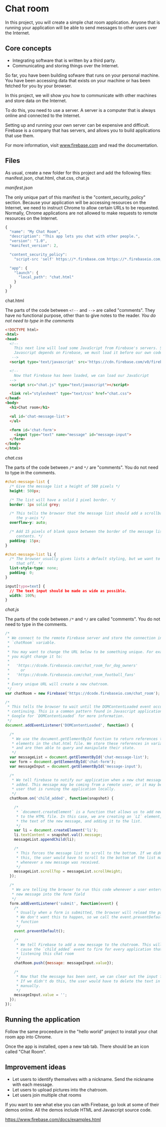 # Chat room

In this project, you will create a simple chat room application. Anyone that is running your application will be able to
send messages to other users over the Internet.

## Core concepts

  * Integrating software that is written by a third party.
  * Communicating and storing things over the Internet.

So far, you have been building sofware that runs on your personal machine. You have been accessing data that exists
on your machine or has been fetched for you by your browser.

In this project, we will show you how to communicate with other machines and store data on the Internet.

To do this, you need to use a server. A server is a computer that is always online and connected to the Internet.

Setting up and running your own server can be expensive and difficult. Firebase is a company that has servers, and allows
you to build applications that use them.

For more information, visit www.firebase.com and read the documentation.

## Files

As usual, create a new folder for this project and add the following files: manifest.json, chat.html, chat.css, chat.js

*manifest.json*

The only unique part of this manifest is the "content_security_policy" section. Because your application will be accessing
resources on the Internet, we need to instruct Chrome to allow certain URLs to be requested. Normally, Chrome applications
are not allowed to make requests to remote resources on the Internet.

~~~ javascript
{
  "name": "My Chat Room",
  "description": "This app lets you chat with other people.",
  "version": "1.0",
  "manifest_version": 2,

  "content_security_policy":
    "script-src 'self' https://*.firebase.com https://*.firebaseio.com; object-src 'self'",

  "app": {
    "launch": {
      "local_path": "chat.html"
    }
  }
}
~~~

chat.html

The parts of the code between `<!--` and `-->` are called "comments". They have
no functional purpose, other than to give notes to the reader. *You do not need
to type in the comments*

~~~ html
<!DOCTYPE html>
<html>
<head>
  <!--
    This next line will load some JavaScript from Firebase's servers. Since our
    Javascript depends on Firebase, we must load it before our own code.
   -->
  <script type='text/javascript' src='https://cdn.firebase.com/v0/firebase.js'></script>

  <!--
    Now that Firebase has been loaded, we can load our JavaScript
  -->
  <script src="chat.js" type="text/javascript"></script>

  <link rel="stylesheet" type="text/css" href="chat.css">
</head>
<body>
  <h1>Chat room</h1>

  <ul id='chat-message-list'>
  </ul>

  <form id='chat-form'>
    <input type="text" name="message" id="message-input">
  </form>
</body>
</html>
~~~

*chat.css*

The parts of the code between `/*` and `*/` are "comments". You do not need to
type in the comments.

~~~ css
#chat-message-list {
  /* Give the message list a height of 500 pixels */
  height: 500px;

  /* The list will have a solid 1 pixel border. */
  border: 1px solid grey;

  /* This tells the browser that the message list should add a scrollbar to
     the y-axis */
  overflow-y: auto;

  /* Add 15 pixels of blank space between the border of the message list and its
     contents. */
  padding: 15px;
}

#chat-message-list li {
  /* The browser usually gives lists a default styling, but we want to turn
     that off. */
  list-style-type: none;
  padding: 0;
}

input[type=text] {
  // The text input should be made as wide as possible.
  width: 100%;
}
~~~

*chat.js*

The parts of the code between `/*` and `*/` are called "comments". You do not
need to type in the comments.

~~~ javascript
/*
 * We connect to the remote Firebase server and store the connection into the
 * `chatRoom` variable.
 *
 * You may want to change the URL below to be something unique. For example,
 * you might change it to:
 *
 *   'https://dcode.firebaseio.com/chat_room_for_dog_owners'
 *     or
 *   'https://dcode.firebaseio.com/chat_room_football_fans'
 *
 * Every unique URL will create a new chatroom.
 */
var chatRoom = new Firebase('https://dcode.firebaseio.com/chat_room');

/*
 * This tells the browser to wait until the DOMContentLoaded event occurs before
 * continuing. This is a common pattern found in Javascript applications.
 * Google for `DOMContentLoaded` for more information.
 */
document.addEventListener('DOMContentLoaded', function() {

  /*
   * We use the document.getElementById function to return references to
   * elements in the chat.html file. We store these references in variables
   * and are then able to query and manipulate their state.
   */
  var messageList = document.getElementById('chat-message-list');
  var form = document.getElementById('chat-form');
  var messageInput = document.getElementById('message-input');

  /*
   * We tell firebase to notify our application when a new chat message is
   * added. This message may be coming from a remote user, or it may be from the
   * user that is running the application locally.
   */
  chatRoom.on('child_added', function(snapshot) {

    /*
     * `document.createElement` is a function that allows us to add new elements
     * to the HTML file. In this case, we are creating an `LI` element, inserting
     * the text of the new message, and adding it to the list.
     */
    var li = document.createElement('li');
    li.textContent = snapshot.val().message;
    messageList.appendChild(li);

    /*
     * This forces the message list to scroll to the bottom. If we didn't do
     * this, the user would have to scroll to the bottom of the list manually
     * whenever a new message was received.
     */
    messageList.scrollTop = messageList.scrollHeight;
  });

  /*
   * We are telling the browser to run this code whenever a user enters a
   * new message into the form field
   */
  form.addEventListener('submit', function(event) {
    /*
     * Usually when a form is submitted, the browser will reload the page.
     * We don't want this to happen, so we call the event.preventDefault()
     * function
     */
    event.preventDefault();

    /*
     * We tell Firebase to add a new message to the chatroom. This will
     * cause the `child_added` event to fire for every application that is
     * listening this chat room
     */
    chatRoom.push({message: messageInput.value});

    /*
     * Now that the message has been sent, we can clear out the input form.
     * If we didn't do this, the user would have to delete the text in the form
     * manually.
     */
    messageInput.value = '';
  });
});
~~~

## Running the application

Follow the same proceedure in the "hello world" project to install your chat room
app into Chrome.

Once the app is installed, open a new tab tab. There should be an
icon called "Chat Room".


## Improvement ideas

  - Let users to identify themselves with a nickname. Send the nickname with each message.
  - Let users to upload pictures into the chatroom.
  - Let users join multiple chat rooms

If you want to see what else you can with Firebase, go look at some of their
demos online. All the demos include HTML and Javascript source code.

https://www.firebase.com/docs/examples.html

